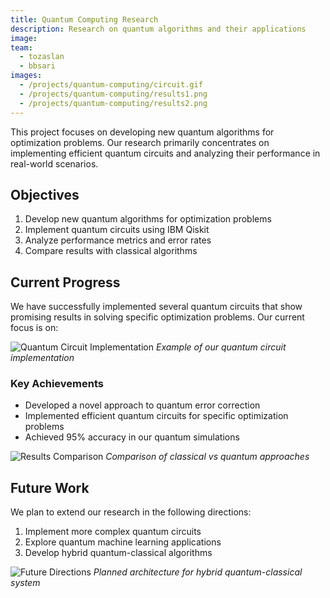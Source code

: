 ```yaml
---
title: Quantum Computing Research
description: Research on quantum algorithms and their applications
image:
team:
  - tozaslan
  - bbsari
images:
  - /projects/quantum-computing/circuit.gif
  - /projects/quantum-computing/results1.png
  - /projects/quantum-computing/results2.png
---
```


This project focuses on developing new quantum algorithms for optimization problems. Our research primarily concentrates on implementing efficient quantum circuits and analyzing their performance in real-world scenarios.

## Objectives

1. Develop new quantum algorithms for optimization problems
2. Implement quantum circuits using IBM Qiskit
3. Analyze performance metrics and error rates
4. Compare results with classical algorithms

## Current Progress

We have successfully implemented several quantum circuits that show promising results in solving specific optimization problems. Our current focus is on:

![Quantum Circuit Implementation](/projects/quantum-computing/circuit.gif)
_Example of our quantum circuit implementation_

### Key Achievements

- Developed a novel approach to quantum error correction
- Implemented efficient quantum circuits for specific optimization problems
- Achieved 95% accuracy in our quantum simulations

![Results Comparison](/projects/quantum-computing/results1.png)
_Comparison of classical vs quantum approaches_

## Future Work

We plan to extend our research in the following directions:

1. Implement more complex quantum circuits
2. Explore quantum machine learning applications
3. Develop hybrid quantum-classical algorithms

![Future Directions](/projects/quantum-computing/results2.png)
_Planned architecture for hybrid quantum-classical system_
